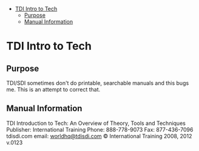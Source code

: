 - [TDI Intro to Tech](#tdi-intro-to-tech)
  - [Purpose](#purpose)
  - [Manual Information](#manual-information)

# TDI Intro to Tech

## Purpose

TDI/SDI sometimes don't do printable, searchable manuals and this bugs me. This is an attempt to correct that.

## Manual Information

TDI Introduction to Tech: An Overview of Theory, Tools and Techniques Publisher: International Training
Phone: 888-778-9073 Fax: 877-436-7096
tdisdi.com email: worldhq@tdisdi.com
© International Training 2008, 2012 v.0123
